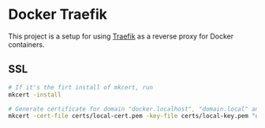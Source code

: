# Docker Traefik

This project is a setup for using [Traefik](https://traefik.io/) as a reverse proxy for Docker containers.

## SSL

```bash
# If it's the firt install of mkcert, run
mkcert -install

# Generate certificate for domain "docker.localhost", "domain.local" and their sub-domains
mkcert -cert-file certs/local-cert.pem -key-file certs/local-key.pem "docker.localhost" "*.docker.localhost" "domain.local" "*.domain.local"
```
